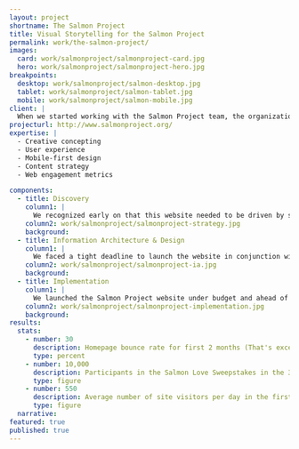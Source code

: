 ```yaml
---
layout: project
shortname: The Salmon Project
title: Visual Storytelling for the Salmon Project
permalink: work/the-salmon-project/
images:
  card: work/salmonproject/salmonproject-card.jpg
  hero: work/salmonproject/salmonproject-hero.jpg
breakpoints:
  desktop: work/salmonproject/salmon-desktop.jpg
  tablet: work/salmonproject/salmon-tablet.jpg
  mobile: work/salmonproject/salmon-mobile.jpg
client: |
  When we started working with the Salmon Project team, the organization didn't exist. No really, the Project was a small group of individuals inspired to help Alaskans reexamine their relationship with salmon both as a resource and a way of life. Salmon culture runs deep in Alaska. The more we learned about the strength and diversity of Alaskans' connections to salmon, the more excited we became about telling this story visually on the web.
projecturl: http://www.salmonproject.org/
expertise: |
  - Creative concepting
  - User experience
  - Mobile-first design
  - Content strategy
  - Web engagement metrics

components:
  - title: Discovery
    column1: |
      We recognized early on that this website needed to be driven by storytelling, so we began discovery by sitting down with the Salmon Project team to listen to their stories. Given that they're fishermen, there were many... We then engaged in a number of discovery exercises such as "card sorting" and "Cores & Paths" to prioritize features and potential design directions.
    column2: work/salmonproject/salmonproject-strategy.jpg
    background: 
  - title: Information Architecture & Design
    column1: |
      We faced a tight deadline to launch the website in conjunction with a major print campaign. So we approached wireframes and graphic design iteratively with short feedback loops. Not to get too technical, but we were able to move design forward more quickly by leveraging a rapid-prototyping framework called Foundation.
    column2: work/salmonproject/salmonproject-ia.jpg
    background: 
  - title: Implementation
    column1: |
      We launched the Salmon Project website under budget and ahead of schedule in just eight weeks. The site included a responsive theme, a robust survey management tool, and a sophisticated CRM backend built on top of [RedHen](http://redhencrm.com/). Combining these tools, we were able to help the Salmon Project connect with many thousands of new Alaskans through their "Salmon Love" campaign.
    column2: work/salmonproject/salmonproject-implementation.jpg 
    background: 
results:
  stats:
    - number: 30
      description: Homepage bounce rate for first 2 months (That's excellent!)
      type: percent
    - number: 10,000
      description: Participants in the Salmon Love Sweepstakes in the 30 days after the website launch
      type: figure
    - number: 550
      description: Average number of site visitors per day in the first week
      type: figure
  narrative:
featured: true
published: true
---
```



